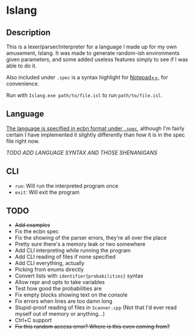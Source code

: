 # Islang

## Description

This is a lexer/parser/interpreter for a language I made up for my own amusement, Islang. It was made to generate random-ish environments given parameters, and some added useless features simply to see if I was able to do it. 

Also included under `.spec` is a syntax highlight for [Notepad++](https://notepad-plus-plus.org/), for convenience. 

Run with `Islang.exe path/to/file.isl` to run `path/to/file.isl`.

## Language

[The language is specified in ecbn format under `.spec`](https://github.com/Sergiovan/Islang/blob/master/.spec/spec.ebnf), although I'm fairly certain I have implemented it slightly differently than how it is in the spec file right now. 

*TODO ADD LANGUAGE SYNTAX AND THOSE SHENANIGANS*

## CLI
* `run`: Will run the interpreted program once
* `exit`: Will exit the program

## TODO
- ~~Add examples~~
- Fix the ecbn spec
- Fix the showing of the parser errors, they're all over the place
- Pretty sure there's a memory leak or two somewhere
- Add CLI interpreting while running the program
- Add CLI reading of files if none specified
- Add CLI everything, actually
- Picking from enums directly
- Convert lists with `identifier{probabilities}` syntax
- Allow repr and opts to take variables
- Test how good the probabilities are
- Fix empty blocks showing text on the console
- Fix errors when lines are too damn long
- Stupid-proof reading of files in `Scanner.cpp` (Not that I'd ever read myself out of memory or anything...)
- Ctrl+C support
- ~~Fix this random access error? Where is this even coming from?~~